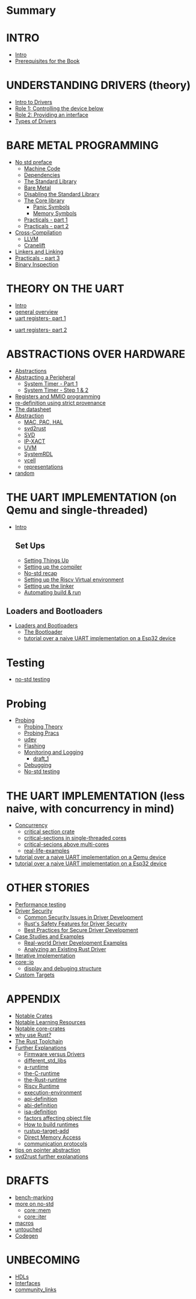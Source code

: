 # Summary

# INTRO
- [Intro](./intro/intro.md)
- [Prerequisites for the Book](./intro/prerequisites.md) 


# UNDERSTANDING DRIVERS (theory)
- [Intro to Drivers](./understanding_drivers/understanding_drivers.md)
- [Role 1: Controlling the device below](./understanding_drivers/controlling_the_device_below.md)
- [Role 2: Providing an interface](./understanding_drivers/providing_an_interface.md)
- [Types of Drivers](./understanding_drivers/types_of_drivers.md)


# BARE METAL PROGRAMMING
- [No std preface](./bare_metal/the_no_std_preface.md)
  - [Machine Code](./bare_metal/definition.md)
  - [Dependencies](./bare_metal/dependencies.md)
  - [The Standard Library](./bare_metal/the_std_library.md)
  - [Bare Metal](./bare_metal/no_std/the_no_std_intro.md)
  - [Disabling the Standard Library](./bare_metal/no_std/removing_std_lib.md)
  - [The Core library](./bare_metal/no_std/core_library.md)
    - [Panic Symbols](./bare_metal/no_std/panic_symbols.md)
    - [Memory Symbols](./bare_metal/no_std/memory_symbols.md)
  - [Practicals - part 1](./bare_metal/no_std/pracs_1.md)
  - [Practicals - part 2](./bare_metal/no_std/pracs_2.md)
- [Cross-Compilation](./bare_metal/cross_compilation/cross_compilation.md)
  <!-- - [The Rust compiler](./bare_metal/cross_compilation/the_rust_compiler) -->
  - [LLVM](./bare_metal/cross_compilation/LLVM.md)
  - [Cranelift](./bare_metal/cross_compilation/Cranelift.md)
- [Linkers and Linking](./bare_metal/linking/linking.md)
- [Practicals - part 3](./bare_metal/no_std/pracs_3.md)
- [Binary Inspection](./bare_metal/binary_tools/bin_tools.md)



# THEORY ON THE UART
- [Intro](./uart_theory/intro.md)
- [general overview](./uart_theory/draft_1.md)
- [uart registers- part 1](./uart_theory/draft_2.md)
<!-- - [uart registers- part 2](./uart_theory/draft_3.md) -->
- [uart registers- part 2 ](./uart_theory/draft_4.md)

# ABSTRACTIONS OVER HARDWARE
- [Abstractions](./abstractions/abstractions.md)
- [Abstracting a Peripheral](./abstractions/abstracting_a_peripheral.md)
  - [System Timer - Part 1](./abstractions/system_timer_part_1.md)
  - [System Timer - Step 1 & 2](./abstractions/system_timer_part_2.md)
- [Registers and MMIO programming](./registers_and_mmio_programming.md)
- [re-definition using strict provenance](./abstractions/strict_provenance.md)
- [The datasheet](./knowing_your_hardware.md)
- [Abstraction]()
  - [MAC, PAC, HAL]()
  - [svd2rust](./svd2rust.md)
  - [SVD](./abstractions/svd2rust/svd_format.md)
  - [IP-XACT](./abstractions/ip_xact.md)
  - [UVM](./abstractions/uvm.md)
  - [SystemRDL](./abstractions/systemrdl.md)
  - [vcell](./abstractions/vcell.md)
  - [representations](./abstractions/representations.md)
- [random](./abstractions/random.md)

# THE UART IMPLEMENTATION (on Qemu and single-threaded)
- [Intro](./uart_implementations/on_qemu/intro.md)
  ## Set Ups
  - [Setting Things Up](./uart_implementations/on_qemu/setting_things_up.md)
  - [Setting up the compiler](./uart_implementations/on_qemu/setting_up_the_compiler.md)
  - [No-std recap](./uart_implementations/on_qemu/writing_a_bare_metal_rust_executable%20copy.md)
  - [Setting up the Riscv Virtual environment](./uart_implementations/on_qemu/setting_up_qemu.md)
  - [Setting up the linker](./uart_implementations/on_qemu/setting_up_LLD_linker.md)
  - [Automating build & run](./uart_implementations/on_qemu/setting_up_build_automation.md)
## Loaders and Bootloaders
- [Loaders and Bootloaders](./uart_implementations/on_qemu/loaders_and_bootloaders/intro.md)
  - [The Bootloader](./uart_implementations/on_qemu/loaders_and_bootloaders/bootloader.md)
  - [tutorial over a naive UART implementation on a Esp32 device]()

# Testing
- [no-std testing](./testing_theory/intro.md)


# Probing
- [Probing](./bare_metal/probing/probing_preface.md)
  - [Probing Theory](./bare_metal/probing/probing_theory_1.md)
  - [Probing Pracs](./bare_metal/probing/pracs.md)
   - [udev](./bare_metal/probing/udev.md)
   - [Flashing](./bare_metal/probing/flashing.md)
   - [Monitoring and Logging](./bare_metal/probing/logging_and_monitoring/monitoring_1.md)
     - [draft_1](./bare_metal/probing/logging_and_monitoring/monitoring_2.md)
  - [Debugging]()
  - [No-std testing]()

# THE UART IMPLEMENTATION (less naive, with concurrency in mind)
- [Concurrency]()
  - [critical section crate](./conurrency/critical_section.md)
  - [critical-sections in single-threaded cores]()
  - [critical-secions above multi-cores]()
  - [real-life-examples](./conurrency/examples.md)
- [tutorial over a naive UART implementation on a Qemu device]()
- [tutorial over a naive UART implementation on a Esp32 device]()


# OTHER STORIES
- [Performance testing]()
- [Driver Security]()
  - [Common Security Issues in Driver Development]()
  - [Rust's Safety Features for Driver Security]()
  - [Best Practices for Secure Driver Development]()
- [Case Studies and Examples]()
  - [Real-world Driver Development Examples](./case_studies/case_studies_and_examples.md)
  - [Analyzing an Existing Rust Driver]()
- [Iterative Implementation]()
- [core::io]()
  - [display and debuging structure]()
- [Custom Targets]()

# APPENDIX
- [Notable Crates](./notable_crates.md)
- [Notable Learning Resources]()
- [Notable core-crates](./misc/notable_core_crates.md)
- [why use Rust?](./why_embedded_rust.md)
- [The Rust Toolchain](./bare_metal/the_rust_toolchain.md)
- [Further Explanations](./misc/further_explanations.md)
  - [Firmware versus Drivers](./misc/drivers_vs_firmware.md)
  - [different_std_libs](./misc/different_std_libs.md)
  - [a-runtime](./misc/a_runtime.md)
  - [the-C-runtime](./misc/the_C_runtime.md)
  - [the-Rust-runtime](./misc/the_Rust_runtime.md)
  - [Riscv Runtime](./misc/riscv-rt.md)
  - [execution-environment](./misc/execution_environment.md)
  - [api-definition](./misc/API.md)
  - [abi-definition](./misc/abi.md)
  - [isa-definition](./misc/isa.md)
  - [factors affecting object file](./misc/target_factors.md)
  - [How to build runtimes](./misc/building_runtime_crates.md)
  - [rustup-target-add](./misc/rustup_target_add.md)
  - [Direct Memory Access](./misc/memory/DMA.md)
  - [communication protocols](./misc/comms/protocols.md)
- [tips on pointer abstraction](./abstractions/tips_for_safety.md)
- [svd2rust further explanations](./abstractions/svd2rust/further_explanations.md)


# DRAFTS
- [bench-marking](./drafts/bench_marking.md)
- [more on no-std](./drafts/more_on-no-std/intro.md)
  - [core::mem](./drafts/more_on-no-std/core_mem.md)
  - [core::iter](./drafts/more_on-no-std/core_iter.md)
- [macros](./drafts/macros.md)
- [untouched](./drafts/untouched.md)
- [Codegen](./drafts/codegen.md)

# UNBECOMING
- [HDLs](./unbecoming/hdls.md)
- [Interfaces](./unbecoming/interfaces.md)
- [community_links](./unbecoming/arbitrary_links.md)

